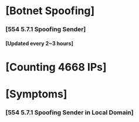 # [Botnet Spoofing]
### [554 5.7.1 Spoofing Sender]
#### [Updated every 2~3 hours]

# [Counting 4668 IPs]

# [Symptoms] 
###   [554 5.7.1 Spoofing Sender in Local Domain]
